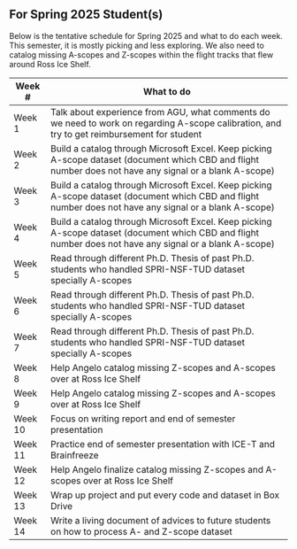 ## For Spring 2025 Student(s)

Below is the tentative schedule for Spring 2025 and what to do each week. This semester, it is mostly picking and less exploring. We also need to catalog missing A-scopes and Z-scopes within the flight tracks that flew around Ross Ice Shelf. 

| Week #  | What to do                  |
|---------|-----------------------------|
| Week 1  | Talk about experience from AGU, what comments do we need to work on regarding A-scope calibration, and try to get reimbursement for student|
| Week 2  | Build a catalog through Microsoft Excel. Keep picking A-scope dataset (document which CBD and flight number does not have any signal or a blank A-scope)|
| Week 3  | Build a catalog through Microsoft Excel. Keep picking A-scope dataset (document which CBD and flight number does not have any signal or a blank A-scope)|
| Week 4  | Build a catalog through Microsoft Excel. Keep picking A-scope dataset (document which CBD and flight number does not have any signal or a blank A-scope)|
| Week 5  | Read through different Ph.D. Thesis of past Ph.D. students who handled SPRI-NSF-TUD dataset specially A-scopes|
| Week 6  | Read through different Ph.D. Thesis of past Ph.D. students who handled SPRI-NSF-TUD dataset specially A-scopes|
| Week 7  | Read through different Ph.D. Thesis of past Ph.D. students who handled SPRI-NSF-TUD dataset specially A-scopes|
| Week 8  | Help Angelo catalog missing Z-scopes and A-scopes over at Ross Ice Shelf|
| Week 9  | Help Angelo catalog missing Z-scopes and A-scopes over at Ross Ice Shelf|
| Week 10 | Focus on writing report and end of semester presentation |
| Week 11 | Practice end of semester presentation with ICE-T and Brainfreeze|
| Week 12 | Help Angelo finalize catalog missing Z-scopes and A-scopes over at Ross Ice Shelf|
| Week 13 | Wrap up project and put every code and dataset in Box Drive|
| Week 14 | Write a living document of advices to future students on how to process A- and Z-scope dataset|
